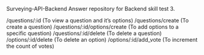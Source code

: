 Surveying-API-Backend
Answer repository for Backend skill test 3.

/questions/:id (To view a question and it’s options)
/questions/create (To create a question)
/questions/:id/options/create (To add options to a specific question)
/questions/:id/delete (To delete a question)
/options/:id/delete (To delete an option)
/options/:id/add_vote (To increment the count of votes)
